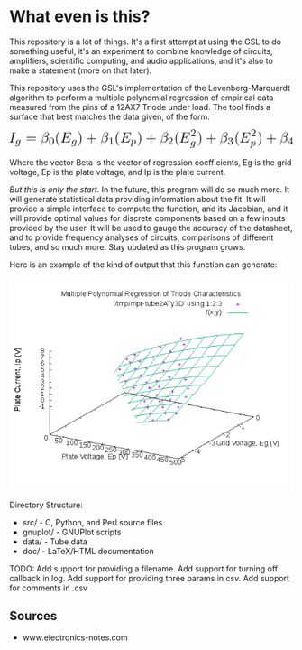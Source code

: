 <h1>What even is this?</h1>
<p>This repository is a lot of things. It's a first attempt at using the GSL to
  do something useful, it's an experiment to combine knowledge of circuits,
  amplifiers, scientific computing, and audio applications, and it's also to
  make a statement (more on that later).</p>
<p>This repository uses the GSL's implementation of the Levenberg-Marquardt
  algorithm to perform a multiple polynomial regression of empirical data
  measured from the pins of a 12AX7 Triode under load. The tool finds a surface
  that best matches the data given, of the form:</p>
<img src="doc/eqn.png" alt="Function">
<p>Where the vector Beta is the vector of regression coefficients, Eg is the
  grid voltage, Ep is the plate voltage, and Ip is the plate current.</p>
<p><em>But this is only the start.</em> In the future, this program will do
  so much more. It will generate statistical data providing information about
  the fit. It will provide a simple interface to compute the function, and its
  Jacobian, and it will provide optimal values for discrete components based on
  a few inputs provided by the user. It will be used to gauge the accuracy of the
  datasheet, and to provide frequency analyses of circuits, comparisons of
  different tubes, and so much more. Stay updated as this program grows.</p>
<p>Here is an example of the kind of output that this function can generate:</p>
<img src="doc/surface.png" alt="Surface">
<p>Directory Structure:</p>
<ul>
  <li>src/ - C, Python, and Perl source files</li>
  <li>gnuplot/ - GNUPlot scripts</li>
  <li>data/ - Tube data</li>
  <li>doc/ - LaTeX/HTML documentation</li>
</ul>
<p>TODO: Add support for providing a filename. Add support for turning off
	 callback in log. Add support for providing three params in csv.
	 Add support for comments in .csv</p>
<h2>Sources</h2>
<ul>
  <li>www.electronics-notes.com</li>
</ul>
